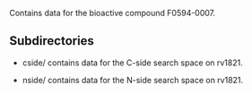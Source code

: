 Contains data for the bioactive compound F0594-0007.

## Subdirectories

- cside/ contains data for the C-side search space on rv1821.

- nside/ contains data for the N-side search space on rv1821.

